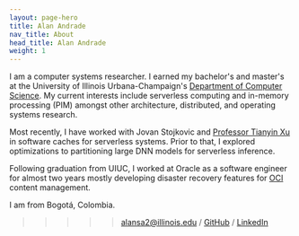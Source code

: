 ```yaml
---
layout: page-hero
title: Alan Andrade
nav_title: About
head_title: Alan Andrade
weight: 1
---
```


I am a computer systems researcher. I earned my bachelor's and master's at the University of Illinois Urbana-Champaign's [Department of Computer Science](https://siebelschool.illinois.edu/). My current interests include serverless computing and in-memory processing (PIM) amongst other architecture, distributed, and operating systems research.

Most recently, I have worked with Jovan Stojkovic and [Professor Tianyin Xu](https://tianyin.github.io/) in software caches for serverless systems. Prior to that, I explored optimizations to partitioning large DNN models for serverless inference. 

Following graduation from UIUC, I worked at Oracle as a software engineer for almost two years mostly developing disaster recovery features for [OCI](https://www.oracle.com/cloud/) content management.


I am from Bogotá, Colombia.

> > > > >alansa2@illinois.edu / [GitHub](https://github.com/Alan-S-Andrade) / [LinkedIn](https://www.linkedin.com/in/alan-s-andrade/)